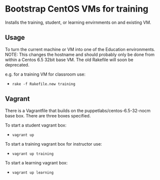 # Bootstrap CentOS VMs for training
Installs the training, student, or learning envirnments on and existing VM.

## Usage
To turn the current machine or VM into one of the Education environments.
NOTE: This changes the hostname and should probably only be done from within a Centos 6.5 32bit base VM.  The old Rakefile will soon be deprecated.

e.g. for a training VM for classroom use:
- `rake -f Rakefile.new training`

## Vagrant
There is a Vagrantfile that builds on the puppetlabs/centos-6.5-32-nocm base box.
There are three boxes specified.

To start a student vagrant box:
- `vagrant up`

To start a training vagrant box for instructor use:
- `vagrant up training`

To start a learning vagrant box:
- `vagrant up learning`
